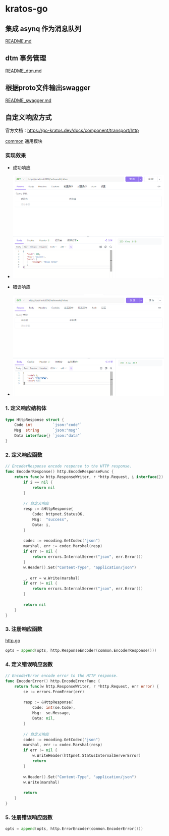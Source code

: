 # kratos-go

## 集成 asynq 作为消息队列

[README.md](internal%2Fserver%2FREADME.md)

## dtm 事务管理

[README_dtm.md](doc%2FREADME_dtm.md)

## 根据proto文件输出swagger

[README_swagger.md](doc%2FREADME_swagger.md)

## 自定义响应方式

官方文档：https://go-kratos.dev/docs/component/transport/http

[common](common) 通用模块

### 实现效果

- 成功响应
- ![img.png](assets/img.png)

- 错误响应
- ![img_1.png](assets/img_1.png)

### 1. 定义响应结构体

```go
type HttpResponse struct {
    Code int         `json:"code"`
    Msg  string      `json:"msg"`
    Data interface{} `json:"data"`
}
```

### 2. 定义响应函数

```go
// EncoderResponse encode response to the HTTP response.
func EncoderResponse() http.EncodeResponseFunc {
	return func(w http.ResponseWriter, r *http.Request, i interface{}) (err error) {
		if i == nil {
			return nil
		}

		// 自定义响应
		resp := &HttpResponse{
			Code: httpnet.StatusOK,
			Msg:  "success",
			Data: i,
		}

		codec := encoding.GetCodec("json")
		marshal, err := codec.Marshal(resp)
		if err != nil {
			return errors.InternalServer("json", err.Error())
		}
		w.Header().Set("Content-Type", "application/json")

		_, err = w.Write(marshal)
		if err != nil {
			return errors.InternalServer("json", err.Error())
		}

		return nil
	}
}
```

### 3. 注册响应函数

[http.go](internal%2Fserver%2Fhttp.go)

```go
opts = append(opts, http.ResponseEncoder(common.EncoderResponse()))
```

### 4. 定义错误响应函数

```go
// EncoderError encode error to the HTTP response.
func EncoderError() http.EncodeErrorFunc {
	return func(w http.ResponseWriter, r *http.Request, err error) {
		se := errors.FromError(err)

		resp := &HttpResponse{
			Code: int(se.Code),
			Msg:  se.Message,
			Data: nil,
		}

		// 自定义响应
		codec := encoding.GetCodec("json")
		marshal, err := codec.Marshal(resp)
		if err != nil {
			w.WriteHeader(httpnet.StatusInternalServerError)
			return
		}

		w.Header().Set("Content-Type", "application/json")
		w.Write(marshal)

		return
	}
}
```

### 5. 注册错误响应函数

```go
opts = append(opts, http.ErrorEncoder(common.EncoderError()))
```